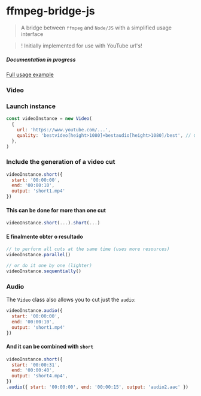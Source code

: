 # ffmpeg-bridge-js

> A bridge between `ffmpeg` and `Node/JS` with a simplified usage interface

> ! Initially implemented for use with YouTube url's!

##### _Documentation in progress_

[Full usage example](./example/usage.example.js)

### Video
### Launch instance
```js
const videoInstance = new Video(
  {
    url: 'https://www.youtube.com/...',
    quality: 'bestvideo[height>1080]+bestaudio[height>1080]/best', // Optional parameter
  },
)
```

### Include the generation of a video cut
```js
videoInstance.short({
  start: '00:00:00',
  end: '00:00:10',
  output: 'short1.mp4'
})
```

#### This can be done for more than one cut

```js
videoInstance.short(...).short(...)
```

#### E finalmente obter o resultado
```js
// to perform all cuts at the same time (uses more resources)
videoInstance.parallel()

// or do it one by one (lighter)
videoInstance.sequentially()
```

### Audio
The `Video` class also allows you to cut just the `audio`:
```js
videoInstance.audio({
  start: '00:00:00',
  end: '00:00:10',
  output: 'short1.mp4'
})
```
#### And it can be combined with `short`
```js
videoInstance.short({
  start: '00:00:31',
  end: '00:00:40',
  output: 'short4.mp4',
})
.audio({ start: '00:00:00', end: '00:00:15', output: 'audio2.aac' })
```


